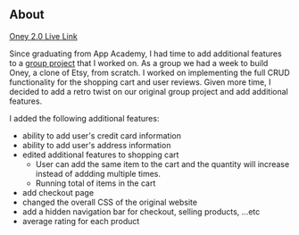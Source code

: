 ## About
[Oney 2.0 Live Link](https://shoponey2.herokuapp.com/)

Since graduating from App Academy, I had time to add additional features to a [group project](https://github.com/ily123/oney) that I worked on. As a group we had a week to build Oney, a clone of Etsy, from scratch. I worked on implementing the full CRUD functionality for the shopping cart and user reviews. Given more time, I decided to add a retro twist on our original group project and add additional features. 

I added the following additional features:
- ability to add user's credit card information
- ability to add user's address information
- edited additional features to shopping cart
    * User can add the same item to the cart and the quantity will increase instead of addding multiple times.
    * Running total of items in the cart
- add checkout page
- changed the overall CSS of the original website
- add a hidden navigation bar for checkout, selling products, ...etc
- average rating for each product
